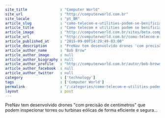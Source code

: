 ```yaml
---
site_title               : "Computer World"
site_url                 : "http://computerworld.com.br"
site_locale              : "pt_BR"
article_slug             : "como-telecom-e-utilities-podem-se-benificiar-de-drones-de-alta-precisao"
article_title            : "Como telecom e utilities podem se benificiar de drones de alta precisão"
article_image            : "http://computerworld.com.br/sites/beta.computerworld.com.br/files/news_articles/drone_rede.jpg"
article_url              : "http://computerworld.com.br/como-telecom-e-utilities-podem-se-benificiar-de-drones-de-alta-precisao"
article_published_at     : "2015-09-09T14:29:49-03:00"
article_description      : "PreNav tem desenvolvido drones 'com precisão de centímetros' que podem inspecionar torres ou turbinas eólicas de forma eficiente e segura..."
article_author_name      : "Bob Brow"
article_author_image     : null
article_author_biography : null
article_author_profile   : "http://computerworld.com.br/autor/bob-brown"
article_author_facebook  : null
article_author_twitter   : null
category                 : ['technology']
tags                     : ['Computer World']
permalink                : "/:categories/como-telecom-e-utilities-podem-se-benificiar-de-drones-de-alta-precisao/"
layout                   : post
---
```


PreNav tem desenvolvido drones "com precisão de centímetros" que podem inspecionar torres ou turbinas eólicas de forma eficiente e segura...
